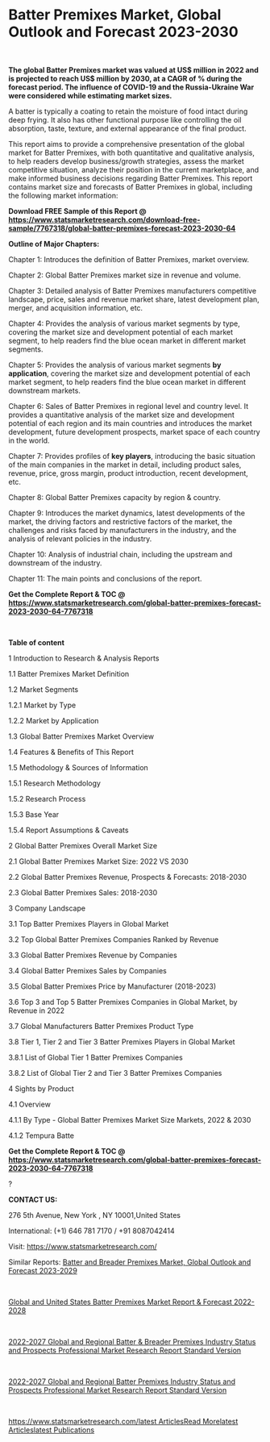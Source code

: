 <h1>Batter Premixes Market, Global Outlook and Forecast 2023-2030</h1><br/><p><strong>The global Batter Premixes market was valued at US$ million in 2022 and is projected to reach US$ million by 2030, at a <strong>CAGR</strong> of % during the forecast period. The influence of COVID-19 and the Russia-Ukraine War were considered while estimating market sizes.</strong></p>
 
 
 
 <p>A batter is typically a coating to retain the moisture of food intact during deep frying. It also has other functional purpose like controlling the oil absorption, taste, texture, and external appearance of the final product.</p>
 
 
 
 <p>This report aims to provide a comprehensive presentation of the global market for Batter Premixes, with both quantitative and qualitative analysis, to help readers develop business/growth strategies, assess the market competitive situation, analyze their position in the current marketplace, and make informed business decisions regarding Batter Premixes. This report contains market size and forecasts of Batter Premixes in global, including the following market information:</p>
 
 
 
 <p><strong>Download FREE Sample of this Report @ <a href="https://www.statsmarketresearch.com/download-free-sample/7767318/global-batter-premixes-forecast-2023-2030-64">https://www.statsmarketresearch.com/download-free-sample/7767318/global-batter-premixes-forecast-2023-2030-64</a></strong></p>
 
 
 
 <p><strong>Outline of Major Chapters:</strong></p>
 
 
 
 <p>Chapter 1: Introduces the definition of Batter Premixes, market overview.</p>
 
 
 
 <p>Chapter 2: Global Batter Premixes market size in revenue and volume.</p>
 
 
 
 <p>Chapter 3: Detailed analysis of Batter Premixes manufacturers competitive landscape, price, sales and revenue market share, latest development plan, merger, and acquisition information, etc.</p>
 
 
 
 <p>Chapter 4: Provides the analysis of various market segments by type, covering the market size and development potential of each market segment, to help readers find the blue ocean market in different market segments.</p>
 
 
 
 <p>Chapter 5: Provides the analysis of various market segments <strong>by application</strong>, covering the market size and development potential of each market segment, to help readers find the blue ocean market in different downstream markets.</p>
 
 
 
 <p>Chapter 6: Sales of Batter Premixes in regional level and country level. It provides a quantitative analysis of the market size and development potential of each region and its main countries and introduces the market development, future development prospects, market space of each country in the world.</p>
 
 
 
 <p>Chapter 7: Provides profiles of <strong>key players</strong>, introducing the basic situation of the main companies in the market in detail, including product sales, revenue, price, gross margin, product introduction, recent development, etc.</p>
 
 
 
 <p>Chapter 8: Global Batter Premixes capacity by region & country.</p>
 
 
 
 <p>Chapter 9: Introduces the market dynamics, latest developments of the market, the driving factors and restrictive factors of the market, the challenges and risks faced by manufacturers in the industry, and the analysis of relevant policies in the industry.</p>
 
 
 
 <p>Chapter 10: Analysis of industrial chain, including the upstream and downstream of the industry.</p>
 
 
 
 <p>Chapter 11: The main points and conclusions of the report.</p>
 
 
 
 <div><b>Get the Complete Report & TOC @ <a href="https://www.statsmarketresearch.com/global-batter-premixes-forecast-2023-2030-64-7767318">https://www.statsmarketresearch.com/global-batter-premixes-forecast-2023-2030-64-7767318</a></b></div>
 
 
 
 <p><br />
 
 <b>Table of content</b></p>
 
 
 
 <p>1 Introduction to Research & Analysis Reports<br />
 
 1.1 Batter Premixes Market Definition<br />
 
 1.2 Market Segments<br />
 
 1.2.1 Market by Type<br />
 
 1.2.2 Market by Application<br />
 
 1.3 Global Batter Premixes Market Overview<br />
 
 1.4 Features & Benefits of This Report<br />
 
 1.5 Methodology & Sources of Information<br />
 
 1.5.1 Research Methodology<br />
 
 1.5.2 Research Process<br />
 
 1.5.3 Base Year<br />
 
 1.5.4 Report Assumptions & Caveats<br />
 
 2 Global Batter Premixes Overall Market Size<br />
 
 2.1 Global Batter Premixes Market Size: 2022 VS 2030<br />
 
 2.2 Global Batter Premixes Revenue, Prospects & Forecasts: 2018-2030<br />
 
 2.3 Global Batter Premixes Sales: 2018-2030<br />
 
 3 Company Landscape<br />
 
 3.1 Top Batter Premixes Players in Global Market<br />
 
 3.2 Top Global Batter Premixes Companies Ranked by Revenue<br />
 
 3.3 Global Batter Premixes Revenue by Companies<br />
 
 3.4 Global Batter Premixes Sales by Companies<br />
 
 3.5 Global Batter Premixes Price by Manufacturer (2018-2023)<br />
 
 3.6 Top 3 and Top 5 Batter Premixes Companies in Global Market, by Revenue in 2022<br />
 
 3.7 Global Manufacturers Batter Premixes Product Type<br />
 
 3.8 Tier 1, Tier 2 and Tier 3 Batter Premixes Players in Global Market<br />
 
 3.8.1 List of Global Tier 1 Batter Premixes Companies<br />
 
 3.8.2 List of Global Tier 2 and Tier 3 Batter Premixes Companies<br />
 
 4 Sights by Product<br />
 
 4.1 Overview<br />
 
 4.1.1 By Type - Global Batter Premixes Market Size Markets, 2022 & 2030<br />
 
 4.1.2 Tempura Batte</p>
 
 
 
 <div><b>Get the Complete Report & TOC @ <a href="https://www.statsmarketresearch.com/global-batter-premixes-forecast-2023-2030-64-7767318">https://www.statsmarketresearch.com/global-batter-premixes-forecast-2023-2030-64-7767318</a></b></div>
 
 
 
 <p>? </p>
 
 
 
 <p><b>CONTACT US:</b><br />
 
 276 5th Avenue, New York , NY 10001,United States<br />
 
 International: (+1) 646 781 7170 / +91 8087042414<br />
 
 Visit: <a href="https://www.statsmarketresearch.com/">https://www.statsmarketresearch.com/</a><br />
 
 Similar Reports: <a href="https://www.statsmarketresearch.com/global-batter-premixes-forecast-2023-2030-64-7767318">Batter and Breader Premixes Market, Global Outlook and Forecast 2023-2029</a><br />
 
 <br />
 
 <a href="https://www.statsmarketresearch.com/global-batter-premixes-forecast-2023-2030-64-7767318">Global and United States Batter Premixes Market Report & Forecast 2022-2028</a><br />
 
 <br />
 
 <a href="https://www.statsmarketresearch.com/global-batter-premixes-forecast-2023-2030-64-7767318">2022-2027 Global and Regional Batter & Breader Premixes Industry Status and Prospects Professional Market Research Report Standard Version</a><br />
 
 <br />
 
 <a href="https://www.statsmarketresearch.com/global-batter-premixes-forecast-2023-2030-64-7767318">2022-2027 Global and Regional Batter Premixes Industry Status and Prospects Professional Market Research Report Standard Version</a><br />
 
 <br />
 
 <a href="https://gyeongbokgung.com">https://www.statsmarketresearch.com/</a><a href="https://hallyeomaritime.com">latest Articles</a><a href="https://jingwansa.com">Read More</a><a href="https://nguoiviet.jp/">latest Articles</a><a href="https://www.intelmarketresearch.com/">latest Publications</a></p>